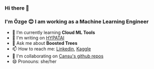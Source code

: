 ### Hi there 👋

### I'm Özge 😊 I am working as a Machine Learning Engineer

- 🌱 I’m currently learning **Cloud ML Tools**
- 📝 I'm writing on [HYPATAI](https://medium.com/hypatai)
- 💬 Ask me about **Boosted Trees**
- 📫 How to reach me: [Linkedin](https://www.linkedin.com/in/%C3%B6zge-ers%C3%B6yleyen/), [Kaggle](https://www.kaggle.com/ozgeersoyleyen)
- 👯‍  I'm collaborating on [Cansu's github repos](https://github.com/cansuergun)
- 😄 Pronouns: she/her



